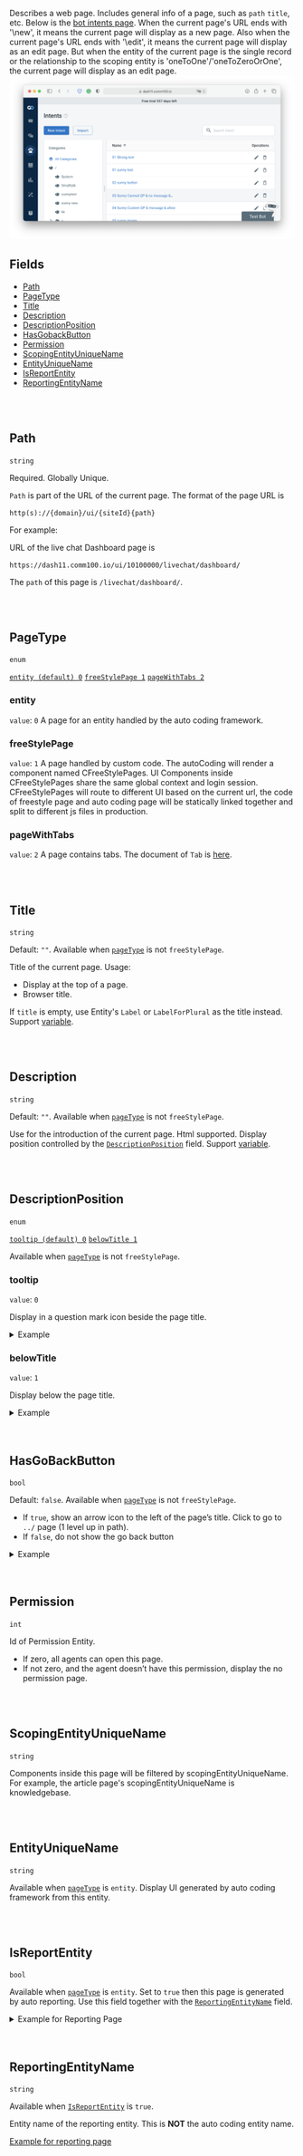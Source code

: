Describes a web page. Includes general info of a page, such as `path` `title`, etc. Below is the [bot intents page](https://dash11.comm100.io/ui/10100000/bot/aichatbot/intents/). When the current page's URL ends with '\new', it means the current page will display as a new page. Also when the current page's URL ends with '\edit', it means the current page will display as an edit page. But when the entity of the current page is the single record or the relationship to the scoping entity is 'oneToOne'/'oneToZeroOrOne', the current page will display as an edit page.
![image.png](/.attachments/image-1a021ac4-ab35-40af-85ce-1ff56e538997.png)

## Fields
- [Path](#Path)
- [PageType](#PageType)
- [Title](#Title)
- [Description](#Description)
- [DescriptionPosition](#DescriptionPosition)
- [HasGobackButton](#HasGobackButton)
- [Permission](#Permission)
- [ScopingEntityUniqueName](#ScopingEntityUniqueName)
- [EntityUniqueName](#EntityUniqueName)
- [IsReportEntity](#IsReportEntity)
- [ReportingEntityName](#ReportingEntityName)

<br>
<br>

## Path

`string`

Required. Globally Unique.

`Path` is part of the URL of the current page. The format of the page URL is 
```
http(s)://{domain}/ui/{siteId}{path}
```

For example:

URL of the live chat Dashboard page is

```
https://dash11.comm100.io/ui/10100000/livechat/dashboard/
```

The `path` of this page is `/livechat/dashboard/`.

<br>
<br>

## PageType
`enum`

[`entity (default) 0`](#entity) [`freeStylePage 1`](#freeStylePage) [`pageWithTabs 2`](#pageWithTabs)

### entity
`value`: `0`
A page for an entity handled by the auto coding framework.

### freeStylePage
`value`: `1`
A page handled by custom code. The autoCoding will render a component named CFreeStylePages. UI Components inside CFreeStylePages share the same global context and login session. CFreeStylePages will route to different UI based on the current url, the code of freestyle page and auto coding page will be statically linked together and split to different js files in production.

### pageWithTabs
`value`: `2`
A page contains tabs. The document of `Tab` is [here](/References/UI/Page/Tab).


<br>
<br>

## Title
`string`

Default: `""`. Available when [`pageType`](#pageType) is not `freeStylePage`.

Title of the current page. Usage:

- Display at the top of a page.
- Browser title.

If `title` is empty, use Entity's `Label` or `LabelForPlural` as the title instead. Support [variable](/References/UI/Variables).


<br>
<br>

## Description
`string`

Default: `""`. Available when [`pageType`](#pageType) is not `freeStylePage`.

Use for the introduction of the current page. Html supported. Display position controlled by the [`DescriptionPosition`](#DescriptionPosition) field. Support [variable](/References/UI/Variables).


<br>
<br>

## DescriptionPosition

`enum`

[`tooltip (default) 0`](#tooltip) [`belowTitle 1`](#BelowTitle)

Available when [`pageType`](#pageType) is not `freeStylePage`.

### tooltip

`value`: `0`

Display in a question mark icon beside the page title.

<details>
<summary id="tooltipexample">Example</summary>

Below is part of the [bot intents](https://dash11.comm100.io/ui/10100000/bot/aichatbot/intents/) page. The description of this page hides inside the question mark icon beside the title.
set `DescriptionPosition` to `belowTitle` and `Description` to the texts.
![image.png](/.attachments/image-53c0cc15-ac2d-46b7-b490-c63aab30b6b8.png)
</details>

### belowTitle

`value`: `1`

Display below the page title.
<details>
<summary id="belowtitleexample">Example</summary>

Below is part of the [bot entities](https://dash11.comm100.io/ui/10100000/bot/aichatbot/entities/chatbotEntity/?scopingchatbotid=ec0b425a-5c94-4893-9e5c-01f7eef03a1d) page. The description of this page displays below the title.

![image.png](/.attachments/image-9afc33d1-9f3c-46e9-b5c8-fd1705295508.png)
</details>


<br>
<br>

## HasGoBackButton

`bool`

Default: `false`. Available when [`pageType`](#pageType) is not `freeStylePage`.

- If `true`, show an arrow icon to the left of the page’s title. Click to go to `../` page (1 level up in path).
- If `false`, do not show the go back button

<details>
<summary>Example</summary>

Below is part of the [Webhooks](https://dash11.comm100.io/ui/10100000/livechat/integrationsapi/Webhooks/) page with a go-back-button. Click the go-back-button will open the [Integrations & API](https://dash11.comm100.io/ui/10100000/livechat/integrationsapi/) page.

![image.png](/.attachments/image-4207e3af-f118-44a1-9e48-d67445b58c5c.png)
</details>


<br>
<br>

## Permission
`int`

Id of Permission Entity. 
- If zero, all agents can open this page.
- If not zero, and the agent doesn’t have this permission, display the no permission page.


<br>
<br>

## ScopingEntityUniqueName

`string`

Components inside this page will be filtered by scopingEntityUniqueName. 
For example, the article page's scopingEntityUniqueName is knowledgebase.


<br>
<br>

## EntityUniqueName
`string`

Available when [`pageType`](#pageType) is `entity`.
Display UI generated by auto coding framework from this entity.


<br>
<br>

## IsReportEntity
`bool`

Available when [`pageType`](#pageType) is `entity`.
Set to `true` then this page is generated by auto reporting. Use this field together with the [`ReportingEntityName`](#ReportingEntityName) field.

<details>
<summary id="example-for-reporting-page">Example for Reporting Page
</summary>

Below is the [Bot Rating Report](https://dash11.comm100.io/ui/10100000/reporting/bot/rating/) page.

Configurations of the page are:
- `type`: `entity`
- `title`: `Rating`
- `path`: `/reporting/bot/rating/`
- `isReportEntity`: `true` 
- `reportingEntityName`: `ratingScoreByTime`.

![image.png](/.attachments/image-f13182a0-1921-4f16-80fb-306082cabfe2.png)
</details>


<br>
<br>

## ReportingEntityName
`string`

Available when [`IsReportEntity`](#IsReportEntity) is `true`.

Entity name of the reporting entity. This is **NOT** the auto coding entity name.

[Example for reporting page](#example-for-reporting-page)